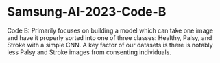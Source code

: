 # Samsung-AI-2023-Code-B
  Code B: Primarily focuses on building a model which can take one image and have it properly sorted into one of three classes: Healthy, Palsy, and Stroke with a simple CNN. A key factor of our datasets is there is notably less Palsy and Stroke images from consenting individuals.

